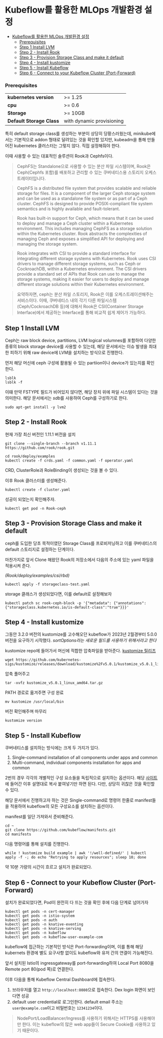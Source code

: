 # Kubeflow를 활용한 MLOps 개발환경 설정

- [Kubeflow를 활용한 MLOps 개발환경 설정](#kubeflow를-활용한-mlops-개발환경-설정)
    - [Prerequisites](#prerequisites)
  - [Step 1 Install LVM](#step-1-install-lvm)
  - [Step 2 - Install Rook](#step-2---install-rook)
  - [Step 3 - Provision Storage Class and make it default](#step-3---provision-storage-class-and-make-it-default)
  - [Step 4 - Install kustomize](#step-4---install-kustomize)
  - [Step 5 - Install Kubeflow](#step-5---install-kubeflow)
  - [Step 6 - Connect to your Kubeflow Cluster (Port-Forward)](#step-6---connect-to-your-kubeflow-cluster-port-forward)


### Prerequisites
|                    |         |
|------------------------|---------|
| **kubernetes version** | >= 1.25 |
| **cpu**                | >= 0.6     |
| **Storage**            | >= 10GB    |
| **Default Storage Class**| with dynamic provisioning|

특히 default storage class를 생성하는 부분이 상당히 당황스러웠는데, minikube에서는 기본적으로 addon 형태로 달려있는 것을 확인할 있지만, kubeadm을 통해 만들어진 kubernetes 클러스터는 그렇지 않다. 직접 설정해줘야 한다.

이때 사용할 수 있는 대표적인 솔루션이 Rook과 Cephfs이다. 
> CephFS는 Standalone으로 사용할 수 있는 분산 파일 시스템이며, Rook은 Ceph(Cephfs 포함)를 배포하고 관리할 수 있는 쿠버네티스용 스토리지 오케스트레이터입니다. 

>  CephFS is a distributed file system that provides scalable and reliable storage for files. It is a component of the larger Ceph storage system and can be used as a standalone file system or as part of a Ceph cluster. CephFS is designed to provide POSIX-compliant file system semantics and is highly available and fault-tolerant.

> Rook has built-in support for Ceph, which means that it can be used to deploy and manage a Ceph cluster within a Kubernetes environment. This includes managing CephFS as a storage solution within the Kubernetes cluster. Rook abstracts the complexities of managing Ceph and exposes a simplified API for deploying and managing the storage system.

> Rook integrates with CSI to provide a standard interface for integrating different storage systems with Kubernetes. Rook uses CSI drivers to manage different storage systems, such as Ceph or CockroachDB, within a Kubernetes environment. The CSI drivers provide a standard set of APIs that Rook can use to manage the storage systems, making it easier for users to deploy and manage different storage solutions within their Kubernetes environment.

> 요약하자면, ceph는 분산 파일 스토리지, Rook은 이를 오케스트레이션해주는 서비스이다. 이때, 쿠버네티스 내의 각기 다른 파일시스템(Ceph/CockroachDB 등)에 대해서 Rook은 CSI(Container Storage Interface)에서 제공하는 Interface를 통해 비교적 쉽게 제어가 가능하다.

## Step 1 Install LVM

Ceph는 raw block device, partitions, LVM logical volumnes를 포함하여 다양한 종류의 block storage device를 사용할 수 있는데, 해당 문서에서는 이슈 발생을 최대한 피하기 위해 raw device에 LVM을 설치하는 방식으로 진행한다.

먼저 해당 머신에 ceph 구성에 활용될 수 있는 partiion이나 device가 있는지를 확인한다.
```
lsblk
lsblk -f
```
이떄 만약 FSTYPE 필드가 비어있지 않다면, 해당 장치 위에 파일 시스템이 있다는 것을 의미한다. 해당 문서에서는 *sdb*를 사용하여 Ceph를 구성하기로 한다.

```
sudo apt-get install -y lvm2
```

## Step 2 - Install Rook

현재 가장 최신 버전인 1.11.1 버전을 설치

```
git clone --single-branch --branch v1.11.1 https://github.com/rook/rook.git
```

```
cd rook/deploy/examples
kubectl create -f crds.yaml -f common.yaml -f operator.yaml
```
CRD, ClusterRole과 RoleBinding이 생성되는 것을 볼 수 있다.

이후 Rook 클러스터를 생성해준다.
```
kubectl create -f cluster.yaml
```

성공이 되었는지 확인해주자.
```
kubectl get pod -n Rook-ceph
```

## Step 3 - Provision Storage Class and make it default

ceph를 도입한 당초 목적이였던 Storage Class를 프로비저닝하고 이를 쿠버네티스의 default 스토리지로 설정하는 단계이다.

마찬가지로 앞서 Clone 해왔던 Rook의 저장소에서 다음의 주소에 있는 yaml 파일을 적용시켜 준다.

*(Rook/deploy/examples/csi/rbd)*

```
kubectl apply -f storageclass-test.yaml
```

storage 클래스가 생성되었다면, 이를 default로 설정해보자
```
kubectl patch sc rook-ceph-block -p '{"metadata": {"annotations":{"storageclass.kubernetes.io/is-default-class":"true"}}}'
```

## Step 4 - Install kustomize

그동안 3.2.0 버전의 kustomize를 고수해오던 kubeflow가 2023년 2월경부터 5.0.0 버전을 요구하기 시작했다. *sortOptions라는 새로운 필드를 사용하기 위해서라고 한다*

kustomize repo에 들어가서 머신에 적합한 압축파일을 받아준다. [kustomize 릴리즈](https://github.com/kubernetes-sigs/kustomize/releases)

```
wget https://github.com/kubernetes-sigs/kustomize/releases/download/kustomize%2Fv5.0.1/kustomize_v5.0.1_linux_amd64.tar.gz
```

압축 풀어주고 
```
tar -xvfz kustomize_v5.0.1_linux_amd64.tar.gz
```

PATH 경로로 옮겨주면 구성 완료
```
mv kustomize /usr/local/bin
```

버전 확인해주며 마무리
```
kustomize version
```

## Step 5 - Install Kubeflow

쿠버네티스를 설치하는 방식에는 크게 두 가지가 있다.
1. Single-command installation of all components under apps and common
2. Multi-command, individual components installation for apps and common

2번의 경우 각각의 개별적인 구성 요소들을 독립적으로 설치하는 옵션이다. 해당 [사이트](https://github.com/kubeflow/manifests#connect-to-your-kubeflow-cluster)에 들어간 이후 설명대로 복사 붙여넣기만 하면 된다. 다만, 상당히 귀찮은 것을 확인할 수 있다. 

해당 문서에서 진행하고자 하는 것은 Single-command로 명령어 한줄로 manifest들을 적용하여 kubeflow의 모든 구성요소를 설치하는 옵션이다. 

manifest를 일단 가져와서 준비해준다.
```
cd ~
git clone https://github.com/kubeflow/manifests.git
cd manifests
```

다음 명령어를 통해 설치를 진행한다.
```
while ! kustomize build example | awk '!/well-defined/' | kubectl apply -f -; do echo "Retrying to apply resources"; sleep 10; done
```

약 10분 가량의 시간이 흐르고 설치가 완료되었다.

## Step 6 - Connect to your Kubeflow Cluster (Port-Forward)

설치가 완료되었다면, Pod이 완전히 다 뜨는 것을 확인 후에 다음 단계로 넘어가자
```
kubectl get pods -n cert-manager
kubectl get pods -n istio-system
kubectl get pods -n auth
kubectl get pods -n knative-eventing
kubectl get pods -n knative-serving
kubectl get pods -n kubeflow
kubectl get pods -n kubeflow-user-example-com
```

kubeflow에 접근하는 기본적인 방식은 Port-forwarding이며, 이를 통해 해당 kubernets 환경에 별도 요구사항 없이도 kubeflow와 유저 간의 연결이 가능해진다.

앞서 설치된 Istio의 ingressgateway를 port-forwarding하여 Local Port 8080을 Remote port 80(pod 쪽)로 연결한다.

이후 다음을 통해 Kubeflow Central Dashboard에 접속한다.
1. 브라우저를 열고 `http://localhost:8080`으로 접속한다. Dex login 화면이 보인다면 성공
2. default user credential로 로그인한다. default email 주소는 `user@example.com`이고 비밀번호는 `12341234`이다.

> NodePort/LoadBalancer/Ingress를 사용하기 위해서는 HTTPS를 사용해야만 한다. 이는 kubeflow의 많은 web app들이 Secure Cookie를 사용하고 있기 때문이다.